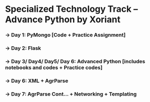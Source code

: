 # Specialized Technology Track – Advance Python by Xoriant

### -> Day 1: PyMongo [Code + Practice Assignment]
### -> Day 2: Flask
### -> Day 3/ Day4/ Day5/ Day 6: Advanced Python [includes notebooks and codes + Practice codes]
### -> Day 6: XML + AgrParse
### -> Day 7: AgrParse Cont... + Networking + Templating